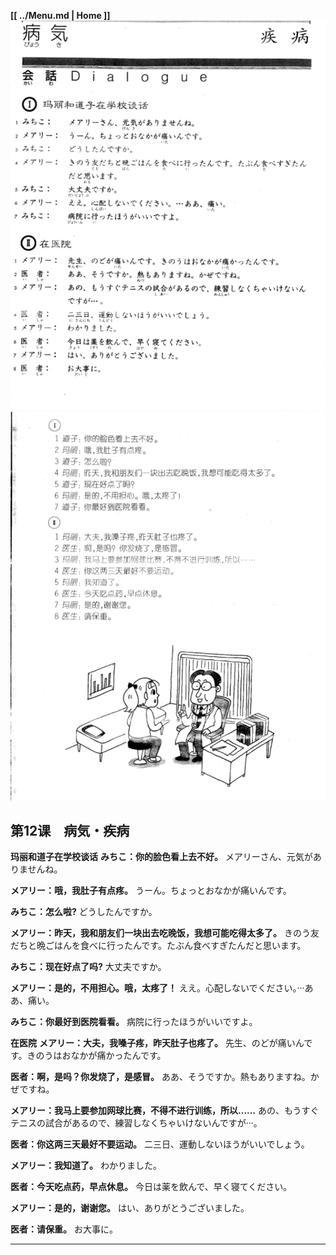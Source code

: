 **[[ ../Menu.md | Home ]]**
![](src/12-1.PNG)
![](src/12-2.PNG)
## 第12课　病気・疾病
**玛丽和道子在学校谈话**
**みちこ：你的脸色看上去不好。**
メアリーさん、元気がありませんね。

**メアリー：哦，我肚子有点疼。**
うーん。ちょっとおなかが痛いんです。

**みちこ：怎么啦?**
どうしたんですか。

**メアリー：昨天，我和朋友们一块出去吃晚饭，我想可能吃得太多了。**
きのう友だちと晩ごはんを食べに行ったんです。たぶん食べすぎたんだと思います。

**みちこ：现在好点了吗?**
大丈夫ですか。

**メアリー：是的，不用担心。哦，太疼了！**
ええ。心配しないでください。···ああ、痛い。

**みちこ：你最好到医院看看。**
病院に行ったほうがいいですよ。

**在医院**
**メアリー：大夫，我嗓子疼，昨天肚子也疼了。**
先生、のどが痛いんです。きのうはおなかが痛かったんです。

**医者：啊，是吗？你发烧了，是感冒。**
ああ、そうですか。熱もありますね。かぜですね。

**メアリー：我马上要参加网球比赛，不得不进行训练，所以……**
あの、もうすぐテニスの試合があるので、練習しなくちゃいけないんですが···。

**医者：你这两三天最好不要运动。**
二三日、運動しないほうがいいでしょう。

**メアリー：我知道了。**
わかりました。

**医者：今天吃点药，早点休息。**
今日は薬を飲んで、早く寝てください。

**メアリー：是的，谢谢您。**
はい、ありがとうございました。

**医者：请保重。**
お大事に。

---
